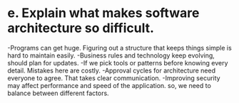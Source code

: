 # e. Explain what makes software architecture so difficult. #

-Programs can get huge. Figuring out a structure that keeps things simple is hard to maintain easily.
-Business rules and technology keep evolving, should plan for updates.
-If we pick tools or patterns before knowing every detail. Mistakes here are costly.
-Approval cycles for architecture need everyone to agree. That takes clear communication.
-Improving security may affect performance and speed of the application. so, we need to balance between different factors.

